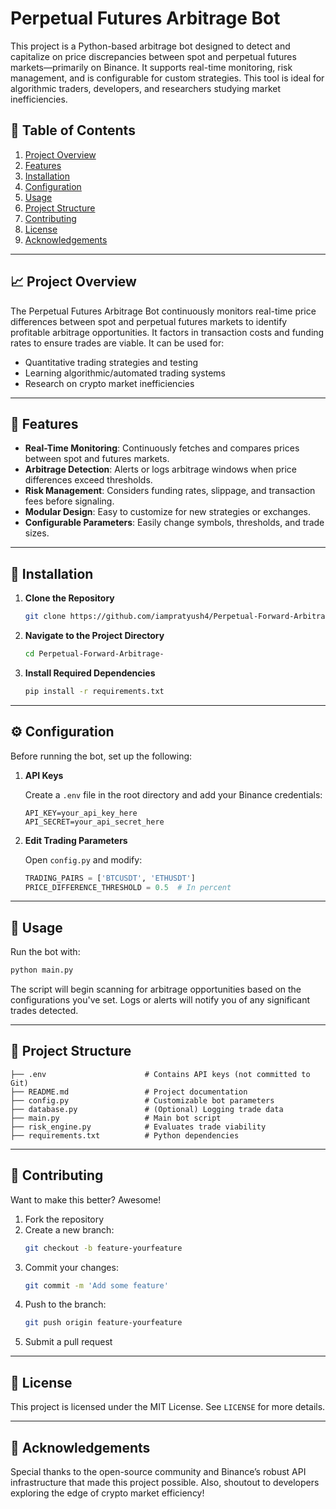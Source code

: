 
# Perpetual Futures Arbitrage Bot

This project is a Python-based arbitrage bot designed to detect and capitalize on price discrepancies between spot and perpetual futures markets—primarily on Binance. It supports real-time monitoring, risk management, and is configurable for custom strategies. This tool is ideal for algorithmic traders, developers, and researchers studying market inefficiencies.

## 📌 Table of Contents

1. [Project Overview](#project-overview)
2. [Features](#features)
3. [Installation](#installation)
4. [Configuration](#configuration)
5. [Usage](#usage)
6. [Project Structure](#project-structure)
7. [Contributing](#contributing)
8. [License](#license)
9. [Acknowledgements](#acknowledgements)

---

## 📈 Project Overview

The Perpetual Futures Arbitrage Bot continuously monitors real-time price differences between spot and perpetual futures markets to identify profitable arbitrage opportunities. It factors in transaction costs and funding rates to ensure trades are viable. It can be used for:

- Quantitative trading strategies and testing
- Learning algorithmic/automated trading systems
- Research on crypto market inefficiencies

---

## 🚀 Features

- **Real-Time Monitoring**: Continuously fetches and compares prices between spot and futures markets.
- **Arbitrage Detection**: Alerts or logs arbitrage windows when price differences exceed thresholds.
- **Risk Management**: Considers funding rates, slippage, and transaction fees before signaling.
- **Modular Design**: Easy to customize for new strategies or exchanges.
- **Configurable Parameters**: Easily change symbols, thresholds, and trade sizes.

---

## 🔧 Installation

1. **Clone the Repository**

   ```bash
   git clone https://github.com/iampratyush4/Perpetual-Forward-Arbitrage-.git
   ```

2. **Navigate to the Project Directory**

   ```bash
   cd Perpetual-Forward-Arbitrage-
   ```

3. **Install Required Dependencies**

   ```bash
   pip install -r requirements.txt
   ```

---

## ⚙️ Configuration

Before running the bot, set up the following:

1. **API Keys**

   Create a `.env` file in the root directory and add your Binance credentials:

   ```env
   API_KEY=your_api_key_here
   API_SECRET=your_api_secret_here
   ```

2. **Edit Trading Parameters**

   Open `config.py` and modify:

   ```python
   TRADING_PAIRS = ['BTCUSDT', 'ETHUSDT']
   PRICE_DIFFERENCE_THRESHOLD = 0.5  # In percent
   ```

---

## 🧠 Usage

Run the bot with:

```bash
python main.py
```

The script will begin scanning for arbitrage opportunities based on the configurations you've set. Logs or alerts will notify you of any significant trades detected.

---

## 📁 Project Structure

```
├── .env                      # Contains API keys (not committed to Git)
├── README.md                 # Project documentation
├── config.py                 # Customizable bot parameters
├── database.py               # (Optional) Logging trade data
├── main.py                   # Main bot script
├── risk_engine.py            # Evaluates trade viability
├── requirements.txt          # Python dependencies
```

---

## 🤝 Contributing

Want to make this better? Awesome!

1. Fork the repository
2. Create a new branch:
   ```bash
   git checkout -b feature-yourfeature
   ```
3. Commit your changes:
   ```bash
   git commit -m 'Add some feature'
   ```
4. Push to the branch:
   ```bash
   git push origin feature-yourfeature
   ```
5. Submit a pull request

---

## 📜 License

This project is licensed under the MIT License. See `LICENSE` for more details.

---

## 🙏 Acknowledgements

Special thanks to the open-source community and Binance’s robust API infrastructure that made this project possible. Also, shoutout to developers exploring the edge of crypto market efficiency!
